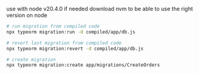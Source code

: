 use with node v20.4.0
if needed download nvm to be able to use the right version on node

```bash
# run migration from compiled code
npx typeorm migration:run -d compiled/app/db.js

# revert last migration from compiled code
npx typeorm migration:revert -d compiled/app/db.js

# create migration
npx typeorm migration:create app/migrations/CreateOrders
```